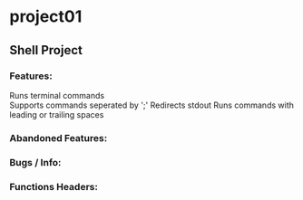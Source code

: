 # project01
## Shell Project
### Features:
Runs terminal commands  
Supports commands seperated by ';'
Redirects stdout
Runs commands with leading or trailing spaces
### Abandoned Features:

### Bugs / Info:

### Functions Headers:
